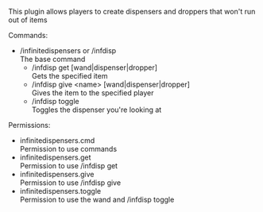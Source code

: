 This plugin allows players to create dispensers and droppers that won't run out of items

Commands:
 - /infinitedispensers or /infdisp\
   The base command
   - /infdisp get [wand|dispenser|dropper]\
   Gets the specified item
   - /infdisp give \<name\> [wand|dispenser|dropper]\
   Gives the item to the specified player
   - /infdisp toggle\
   Toggles the dispenser you're looking at

Permissions:
 - infinitedispensers.cmd\
   Permission to use commands
 - infinitedispensers.get\
   Permission to use /infdisp get
 - infinitedispensers.give\
   Permission to use /infdisp give
 - infinitedispensers.toggle\
   Permission to use the wand and /infdisp toggle